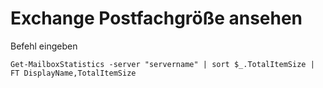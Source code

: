 # Exchange Postfachgröße ansehen

Befehl eingeben

```
Get-MailboxStatistics -server "servername" | sort $_.TotalItemSize | FT DisplayName,TotalItemSize
```